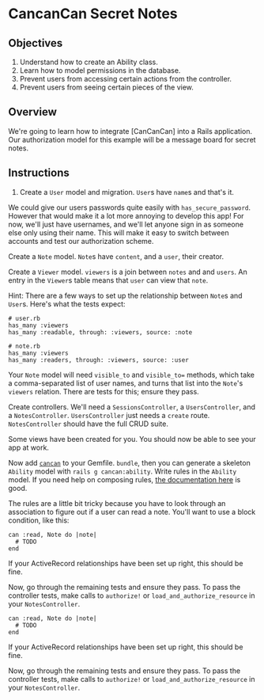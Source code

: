 # CancanCan Secret Notes

## Objectives
1. Understand how to create an Ability class.
2. Learn how to model permissions in the database.
3. Prevent users from accessing certain actions from the controller.
4. Prevent users from seeing certain pieces of the view.

## Overview

We're going to learn how to integrate [CanCanCan] into a Rails application. Our authorization model for this example will be a message board for secret notes.

## Instructions

1. Create a `User` model and migration. `User`s have `name`s and that's it.

We could give our users passwords quite easily with `has_secure_password`. However that would make it a lot more annoying to develop this app! For now, we'll just have usernames, and we'll let anyone sign in as someone else only using their name. This will make it easy to switch between accounts and test our authorization scheme.

Create a `Note` model. `Note`s have `content`, and a `user`, their creator.

Create a `Viewer` model. `viewers` is a join between `notes` and and `users`. An entry in the `Viewer`s table means that `user` can view that `note`. 

Hint: There are a few ways to set up the relationship between `Note`s and `User`s. Here's what the tests expect:

    # user.rb
    has_many :viewers
    has_many :readable, through: :viewers, source: :note

    # note.rb
    has_many :viewers
    has_many :readers, through: :viewers, source: :user

Your `Note` model will need `visible_to` and `visible_to=` methods, which take a comma-separated list of user names, and turns that list into the `Note`'s `viewers` relation. There are tests for this; ensure they pass.

Create controllers. We'll need a `SessionsController`, a `UsersController`, and a `NotesController`. `UsersController` just needs a `create` route. `NotesController` should have the full CRUD suite.

Some views have been created for you. You should now be able to see your app at work.

Now add [`cancan`][CanCan] to your Gemfile. `bundle`, then you can generate a skeleton `Ability` model with `rails g cancan:ability`. Write rules in the `Ability` model. If you need help on composing rules, [the documentation here][defining_abilities] is good.

The rules are a little bit tricky because you have to look through an association to figure out if a user can read a note. You'll want to use a block condition, like this:

    can :read, Note do |note|
      # TODO
    end

If your ActiveRecord relationships have been set up right, this should be fine.

Now, go through the remaining tests and ensure they pass. To pass the controller tests, make calls to `authorize!` or `load_and_authorize_resource` in your `NotesController`.

[CanCan]: https://github.com/ryanb/cancan
[defining_abilities]: https://github.com/ryanb/cancan/wiki/defining-abilities


    can :read, Note do |note|
      # TODO
    end

If your ActiveRecord relationships have been set up right, this should be fine.

Now, go through the remaining tests and ensure they pass. To pass the controller tests, make calls to `authorize!` or `load_and_authorize_resource` in your `NotesController`.

[CanCan]: https://github.com/ryanb/cancan
[defining_abilities]: https://github.com/ryanb/cancan/wiki/defining-abilities
